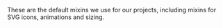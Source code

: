 These are the default mixins we use for our projects, including mixins for SVG icons, animations and sizing.
